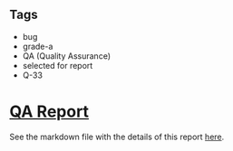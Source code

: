 ## Tags

- bug
- grade-a
- QA (Quality Assurance)
- selected for report
- Q-33

# [QA Report](https://github.com/code-423n4/2023-01-popcorn-findings/issues/688) 

See the markdown file with the details of this report [here](https://github.com/code-423n4/2023-01-popcorn-findings/blob/main/data/IllIllI-Q.md).